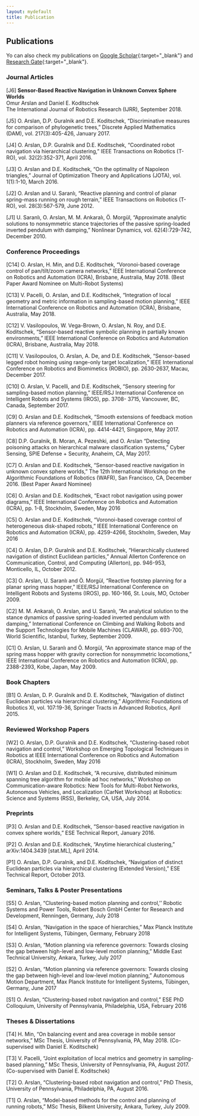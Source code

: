 ```yaml
---
layout: mydefault
title: Publication
---
```



## Publications

Yo can also check my publications on [Google Scholar](https://scholar.google.de/citations?user=6W1pEn0AAAAJ&hl=en){:target="_blank"} and [Research Gate](https://www.researchgate.net/profile/Omur_Arslan){:target="_blank"}.

### Journal Articles

[J6] **Sensor-Based Reactive Navigation in Unknown Convex Sphere Worlds** <br/> 
Omur Arslan and Daniel E. Koditschek <br/>
The International Journal of Robotics Research (IJRR), September 2018.

[J5] O. Arslan, D.P. Guralnik and D.E. Koditschek, “Discriminative measures for comparison of phylogenetic trees,” Discrete Applied Mathematics (DAM), vol. 217(3):405-426, January 2017.

[J4] O. Arslan, D.P. Guralnik and D.E. Koditschek, “Coordinated robot navigation via hierarchical clustering,” IEEE Transactions on Robotics (T-RO), vol. 32(2):352-371, April 2016.

[J3] O. Arslan and D.E. Koditschek, “On the optimality of Napoleon triangles,” Journal of Optimization Theory and Applications (JOTA), vol. 1(1):1-10, March 2016. 

[J2] O. Arslan and U. Saranlı, “Reactive planning and control of planar spring–mass running on rough terrain,” IEEE Transactions on Robotics (T-RO), vol. 28(3):567-579, June 2012. 

[J1] U. Saranlı, O. Arslan, M. M. Ankaralı, Ö. Morgül, “Approximate analytic solutions to nonsymmetric stance trajectories of the passive spring-loaded inverted pendulum with damping,” Nonlinear Dynamics, vol. 62(4):729-742, December 2010. 

### Conference Proceedings

[C14] O. Arslan, H. Min, and D.E. Koditschek, “Voronoi-based coverage control of pan/tilt/zoom camera networks,” IEEE International Conference on Robotics and Automation (ICRA), Brisbane, Australia, May 2018. (Best Paper Award Nominee on Multi-Robot Systems)

[C13] V. Pacelli, O. Arslan, and D.E. Koditschek, “Integration of local geometry and metric information in sampling-based motion planning,” IEEE International Conference on Robotics and Automation (ICRA), Brisbane, Australia, May 2018.

[C12] V. Vasilopoulos, W. Vega-Brown, O. Arslan, N. Roy, and D.E. Koditschek, “Sensor-based reactive symbolic planning in partially known environments,” IEEE International Conference on Robotics and Automation (ICRA), Brisbane, Australia, May 2018.

[C11] V. Vasilopoulos, O. Arslan, A. De, and D.E. Koditschek, “Sensor-based legged robot homing using range-only target localization,” IEEE International Conference on Robotics and Biomimetics (ROBIO), pp. 2630-2637, Macau, December 2017.

[C10] O. Arslan, V. Pacelli, and D.E. Koditschek, “Sensory steering for sampling-based motion planning,” IEEE/RSJ International Conference on Intelligent Robots and Systems (IROS), pp. 3708- 3715, Vancouver, BC, Canada, September 2017.

[C9] O. Arslan and D.E. Koditschek, “Smooth extensions of feedback motion planners via reference governors,” IEEE International Conference on Robotics and Automation (ICRA), pp. 4414-4421, Singapore, May 2017.

[C8] D.P. Guralnik, B. Moran, A. Pezeshki, and O. Arslan “Detecting poisoning attacks on hierarchical malware classification systems,” Cyber Sensing, SPIE Defense + Security, Anaheim, CA, May 2017.

[C7] O. Arslan and D.E. Koditschek, “Sensor-based reactive navigation in unknown convex sphere worlds,” The 12th International Workshop on the Algorithmic Foundations of Robotics (WAFR), San Francisco, CA, December 2016. (Best Paper Award Nominee)

[C6] O. Arslan and D.E. Koditschek, “Exact robot navigation using power diagrams,” IEEE International Conference on Robotics and Automation (ICRA), pp. 1-8, Stockholm, Sweden, May 2016

[C5] O. Arslan and D.E. Koditschek, “Voronoi-based coverage control of heterogeneous disk-shaped robots,” IEEE International Conference on Robotics and Automation (ICRA), pp. 4259-4266, Stockholm, Sweden, May 2016

[C4] O. Arslan, D.P. Guralnik and D.E. Koditschek, “Hierarchically clustered navigation of distinct Euclidean particles,” Annual Allerton Conference on Communication, Control, and Computing (Allerton), pp. 946-953, Monticello, IL, October 2012.

[C3] O. Arslan, U. Saranlı and Ö. Morgül, “Reactive footstep planning for a planar spring mass hopper,” IEEE/RSJ International Conference on Intelligent Robots and Systems (IROS), pp. 160-166, St. Louis, MO, October 2009.

[C2] M. M. Ankaralı, O. Arslan, and U. Saranlı, “An analytical solution to the stance dynamics of passive spring-loaded inverted pendulum with damping,” International Conference on Climbing and Walking Robots and the Support Technologies for Mobile Machines (CLAWAR), pp. 693-700, World Scientific, Istanbul, Turkey, September 2009.

[C1] O. Arslan, U. Saranlı and Ö. Morgül, “An approximate stance map of the spring mass hopper with gravity correction for nonsymmetric locomotions,” IEEE International Conference on Robotics and Automation (ICRA), pp. 2388-2393, Kobe, Japan, May 2009.

### Book Chapters

[B1] O. Arslan, D. P. Guralnik and D. E. Koditschek, “Navigation of distinct Euclidean particles via hierarchical clustering,” Algorithmic Foundations of Robotics XI, vol. 107:19-36, Springer Tracts in Advanced Robotics, April 2015. 

### Reviewed Workshop Papers

[W2] O. Arslan, D.P. Guralnik and D.E. Koditschek, “Clustering-based robot navigation and control,” Workshop on Emerging Topological Techniques in Robotics at IEEE International Conference on Robotics and Automation (ICRA), Stockholm, Sweden, May 2016

[W1] O. Arslan and D.E. Koditschek, “A recursive, distributed minimum spanning tree algorithm for mobile ad hoc networks,” Workshop on Communication-aware Robotics: New Tools for Multi-Robot Networks, Autonomous Vehicles, and Localization (CarNet Workshop) at Robotics: Science and Systems (RSS), Berkeley, CA, USA, July 2014.

### Preprints 

[P3] O. Arslan and D.E. Koditschek, “Sensor-based reactive navigation in convex sphere worlds,” ESE Technical Report, January 2016.

[P2] O. Arslan and D.E. Koditschek, “Anytime hierarchical clustering,” arXiv:1404.3439 [stat.ML], April 2014.

[P1] O. Arslan, D.P. Guralnik, and D.E. Koditschek, “Navigation of distinct Euclidean particles via hierarchical clustering (Extended Version),” ESE Technical Report, October 2013.

### Seminars, Talks & Poster Presentations

[S5] O. Arslan, “Clustering-based motion planning and control,’’ Robotic Systems and Power Tools, Robert Bosch GmbH Center for Research and Development, Renningen, Germany, July 2018

[S4] O. Arslan, “Navigation in the space of hierarchies,” Max Planck Institute for Intelligent Systems, Tübingen, Germany, February 2018

[S3] O. Arslan, “Motion planning via reference governors: Towards closing the gap between high-level and low-level motion planning,” Middle East Technical University, Ankara, Turkey, July 2017

[S2] O. Arslan, “Motion planning via reference governors: Towards closing the gap between high-level and low-level motion planning,” Autonomous Motion Department, Max Planck Institute for Intelligent Systems, Tübingen, Germany, June 2017

[S1] O. Arslan, “Clustering-based robot navigation and control,” ESE PhD Colloquium, University of Pennsylvania, Philadelphia, USA, February 2016

### Theses & Dissertations

[T4] H. Min, “On balancing event and area coverage in mobile sensor networks,” MSc
Thesis, University of Pennsylvania, PA, May 2018. (Co-supervised with Daniel E. Koditschek)

[T3] V. Pacelli, “Joint exploitation of local metrics and geometry in sampling-based planning,” MSc Thesis, University of Pennsylvania, PA, August 2017. (Co-supervised with Daniel E. Koditschek)

[T2] O. Arslan, “Clustering-based robot navigation and control,” PhD Thesis, University of Pennsylvania, Philadelphia, PA, August 2016.

[T1] O. Arslan, “Model-based methods for the control and planning of running robots,” MSc Thesis, Bilkent University, Ankara, Turkey, July 2009.
